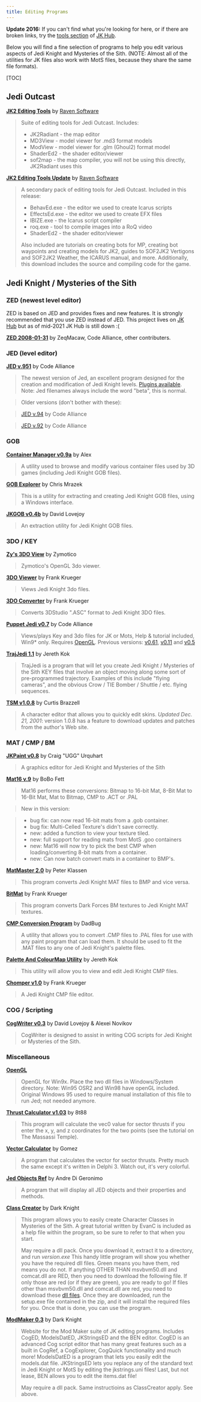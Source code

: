 ```yaml
---
title: Editing Programs
---
```


**Update 2016:** If you can't find what you're looking for here, or if
there are broken links, try the [tools
section](http://jkhub.net/library/tools.php) of [JK
Hub](http://jkhub.net/).

Below you will find a fine selection of programs to help you edit
various aspects of Jedi Knight and Mysteries of the Sith. (NOTE: Almost
all of the utilities for JK files also work with MotS files, because
they share the same file formats).

[TOC]

## Jedi Outcast

**[JK2 Editing Tools](https://www.massassi.net/files/editors/JK2EditingTools.zip)** by [Raven Software](http://www.ravensoftware.com/)

> Suite of editing tools for Jedi Outcast. Includes:
> 
> - JK2Radiant - the map editor
> - MD3View - model viewer for .md3 format models
> - ModView - model viewer for .glm (Ghoul2) format model
> - ShaderEd2 - the shader editor/viewer
> - sof2map - the map compiler, you will not be using this directly, JK2Radiant 
>   uses this

**[JK2 Editing Tools Update](https://www.massassi.net/files/editors/JK2EditingTools2.exe)** by [Raven Software](http://www.ravensoftware.com/)

> A secondary pack of editing tools for Jedi Outcast. Included in this release:
> 
> - BehavEd.exe - the editor we used to create Icarus scripts
> - EffectsEd.exe - the editor we used to create EFX files
> - IBIZE.exe - the Icarus script compiler
> - roq.exe - tool to compile images into a RoQ video
> - ShaderEd2 - the shader editor/viewer
> 
> Also included are tutorials on creating bots for MP, creating bot waypoints and 
> creating models for JK2, guides to SOF2JK2 Vertigons and SOF2JK2 Weather, the 
> ICARUS manual, and more. Additionally, this download includes the source and 
> compiling code for the game.

## Jedi Knight / Mysteries of the Sith

### ZED (newest level editor)

ZED is based on JED and provides fixes and new features.  It is strongly recommended that you use ZED instead of JED.  This project lives on [JK Hub](https://www.jkhub.net/) but as of mid-2021 JK Hub is still down :(

**[ZED 2008-01-31](jed/ZED_2008-01-31.zip)** by ZeqMacaw, Code Alliance, other contributers.

### JED (level editor)

**[JED v.951](jed/jed_beta951.zip)** by Code Alliance

> The newest version of Jed, an excellent program designed for the creation and 
> modification of Jedi Knight levels. [Plugins 
> available](https://www.massassi.net/jedplugs/index.htm).  Note: Jed filenames 
> always include the word "beta", this is normal.

> Older versions (don't bother with these):

> [JED v.94](jed/jed_beta94.zip) by Code Alliance

> [JED v.92](jed/jed_beta92.zip) by Code Alliance

### GOB

**[Container Manager v0.9a](gob/conman_09a.zip)** by Alex

> A utility used to browse and modify various container files used by 3D games 
> (including Jedi Knight GOB files).

**[GOB Explorer](gob/gobex10.zip)** by Chris Mrazek

> This is a utility for extracting and creating Jedi Knight GOB files, using a 
> Windows interface.

**[JKGOB v0.4b](gob/jkgob_b4.zip)** by David Lovejoy

> An extraction utility for Jedi Knight GOB files.

### 3DO / KEY

**[Zy's 3DO View](3dokey/zy3doview2.zip)** by Zymotico

> Zymotico's OpenGL 3do viewer.

**[3DO Viewer](3dokey/3doviewer.zip)** by Frank Krueger

> Views Jedi Knight 3do files.

**[3DO Converter](3dokey/3doconverter.zip)** by Frank Krueger

> Converts 3DStudio ".ASC" format to Jedi Knight 3DO files.

**[Puppet Jedi v0.7](3dokey/pjedi_07.zip)** by Code Alliance

> Views/plays Key and 3do files for JK or Mots, Help & tutorial included, 
> Win9\* only. Requires [OpenGL](misc/opengl95.exe). Previous versions: 
> [v0.61](3dokey/pjedi_061.zip), [v0.11](3dokey/pjedi_011.zip) and 
> [v0.5](3dokey/pjedi05.zip) 

**[TrajJedi 1.1](3dokey/trajjedi1_1.zip)** by Jereth Kok

> TrajJedi is a program that will let you create Jedi Knight / Mysteries of the 
> Sith KEY files that involve an object moving along some sort of 
> pre-programmed trajectory. Examples of this include "flying cameras", and the 
> obvious Crow / TIE Bomber / Shuttle / etc. flying sequences.

**[TSM v1.0.8](3dokey/tsm.zip)** by Curtis Brazzell

> A character editor that allows you to quickly edit skins. *Updated Dec. 21, 
> 2001*: version 1.0.8 has a feature to download updates and patches from the 
> author's Web site.

### MAT / CMP / BM

**[JKPaint v0.8](matcmp/JKPaint08.zip)** by Craig "UGG" Urquhart

> A graphics editor for Jedi Knight and Mysteries of the Sith

**[Mat16 v.9](matcmp/mat16_9.zip)** by BoBo Fett

> Mat16 performs these conversions: Bitmap to 16-bit Mat, 8-Bit Mat to 16-Bit 
> Mat, Mat to Bitmap, CMP to .ACT or .PAL

> New in this version:

> - bug fix: can now read 16-bit mats from a .gob container.
> - bug fix: Multi-Celled Texture's didn't save correctly.
> - new: added a function to view your texture tiled.
> - new: full support for reading mats from MotS .goo containers
> - new: Mat16 will now try to pick the best CMP when loading/converting 8-bit 
>   mats from a container.
> - new: Can now batch convert mats in a container to BMP's.


**[MatMaster 2.0](matcmp/matmaster2.zip)** by Peter Klassen

> This program converts Jedi Knight MAT files to BMP and vice versa.

**[BitMat](matcmp/bitmat12.zip)** by Frank Krueger

> This program converts Dark Forces BM textures to Jedi Knight MAT textures.

**[CMP Conversion Program](matcmp/cmpinst.exe)** by DadBug

> A utility that allows you to convert .CMP files to .PAL files for use with 
> any paint program that can load them. It should be used to fit the .MAT files 
> to any one of Jedi Knight's palette files.

**[Palette And ColourMap Utility](matcmp/jkpacmut.zip)** by Jereth Kok

> This utility will allow you to view and edit Jedi Knight CMP files.

**[Chomper v1.0](matcmp/chomper.zip)** by Frank Krueger

> A Jedi Knight CMP file editor.

### COG / Scripting

**[CogWriter v0.3](cog/cogwriter_03.zip)** by David Lovejoy & Alexei Novikov

> CogWriter is designed to assist in writing COG scripts for Jedi Knight or 
> Mysteries of the Sith.

### Miscellaneous

**[OpenGL](misc/opengl95.exe)**

> OpenGL for Win9x. Place the two dll files in Windows/System directory. Note: 
> Win95 OSR2 and Win98 have openGL included.  Original Windows 95 used to 
> require manual installation of this file to run Jed; not needed anymore.

**[Thrust Calculator v1.03](misc/thrust_calc.zip)** by 8t88

> This program will calculate the vec0 value for sector thrusts if you enter 
> the x, y, and z coordinates for the two points (see the tutorial on The 
> Massassi Temple).

**[Vector Calculator](misc/VecCalc.zip)** by Gomez

> A program that calculates the vector for sector thrusts. Pretty much the same 
> except it's written in Delphi 3. Watch out, it's very colorful.

**[Jed Objects Ref](misc/jedobjref_1.zip)** by Andre Di Geronimo

> A program that will display all JED objects and their properties and methods.

**[Class Creator](misc/classcreator.zip)** by Dark Knight

> This program allows you to easily create Character Classes in Mysteries of 
> the Sith. A great tutorial written by EvanC is included as a help file within 
> the program, so be sure to refer to that when you start.
> 
> May require a dll pack. Once you download it, extract it to a directory, and 
> run <em>version.exe</em> This handy little program will show you whether you 
> have the required dll files. Green means you have them, red means you do not. 
> If anything OTHER THAN msvbvm50.dll and comcat.dll are RED, then you need to 
> download the following file. If only those are red (or if they are green), 
> you are ready to go! If files other than msvbvm50.dll and comcat.dll are red, 
> you need to download these [dll files](misc/classcreator_DLLs.zip).  Once 
> they are downloaded, run the setup.exe file contained in the zip, and it will 
> install the required files for you. Once that is done, you can use the 
> program.

**[ModMaker 0.3](misc/modmaker_v02b.zip)** by Dark Knight

> Website for the Mod Maker suite of JK editing programs. Includes CogED, 
> ModelsDatED, JKStringsED and the BEN editor. CogED is an advanced Cog script 
> editor that has many great features such as a built in CogRef, a CogExplorer, 
> CogQuick functionality and much more! ModelsDatED is a program that lets you 
> easily edit the models.dat file. JKStringsED lets you replace any of the 
> standard text in Jedi Knight or MotS by editing the jkstrings.uni files! Last, 
> but not lease, BEN allows you to edit the items.dat file!
> 
> May require a dll pack. Same instructioins as ClassCreator apply. See above.

